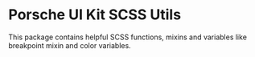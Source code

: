 # Porsche UI Kit SCSS Utils

This package contains helpful SCSS functions, mixins and variables like breakpoint mixin and color variables.
